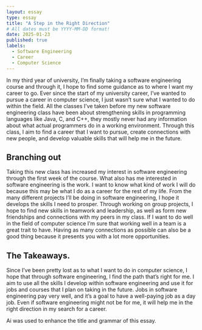 ```yaml
---
layout: essay
type: essay
title: "A Step in the Right Direction"
# All dates must be YYYY-MM-DD format!
date: 2025-01-23
published: true
labels:
  - Software Engineering
  - Career
  - Computer Science
---
```



In my third year of university, I’m finally taking a software engineering course and through it, I hope to find some guidance as to where I want my career to go. Ever since the start of my university career, I’ve wanted to pursue a career in computer science, I just wasn’t sure what I wanted to do within the field. All the classes I’ve taken before my new software engineering class have been about strengthening skills in programming languages like Java, C, and C++, they mostly never had any information about what actual programmers do in a working environment. Through this class, I aim to find a career that I want to pursue, create connections with new people, and develop valuable skills that will help me in the future.

## Branching out
Taking this new class has increased my interest in software engineering through the first week of the course. What also has me interested in software engineering is the work. I want to know what kind of work I will do because this may be what I do as a career for the rest of my life. From the many different projects I’ll be doing in software engineering, I hope it develops the skills I need to prosper. Through working on group projects, I hope to find new skills in teamwork and leadership, as well as form new friendships and connections with my peers in my class. If I want to do well in the field of computer science I’m sure that working well in a team is a great trait to have. Having as many connections as possible can also be a good thing because it presents you with a lot more opportunities.

## The Takeaways.
Since I’ve been pretty lost as to what I want to do in computer science, I hope that through software engineering, I find the path that’s right for me. I aim to use all the skills I develop within software engineering and use it for jobs and courses that I plan on taking in the future. Jobs in software engineering pay very well, and it’s a goal to have a well-paying job as a day job. Even if software engineering might not be for me, it will help me in the right direction in my search for a career.


Ai was used to enhance the title and grammar of this essay.
